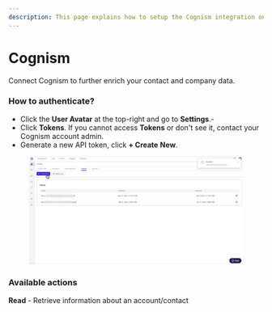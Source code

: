 ```yaml
---
description: This page explains how to setup the Cognism integration on Cargo.
---
```


# Cognism

Connect Cognism to further enrich your contact and company data.

### How to authenticate?

* Click the **User Avatar** at the top-right and go to **Settings**.-
* Click **Tokens**. If you cannot access **Tokens** or don't see it, contact your Cognism account admin.
* Generate a new API token, click **+ Create** **New**.

<figure><img src="../../.gitbook/assets/Screenshot 2023-05-08 at 1.19.03 PM.png" alt=""><figcaption></figcaption></figure>

### Available actions

**Read** - Retrieve information about an account/contact
